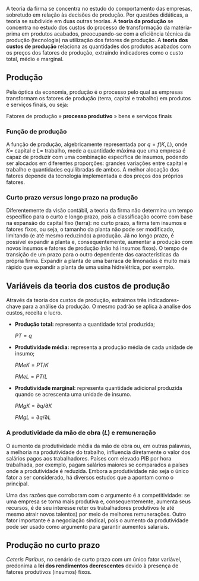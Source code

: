 A teoria da firma se concentra no estudo do comportamento das empresas, sobretudo em relação às decisões de produção. Por questões didáticas, a teoria se subdivide em duas outras teorias. A **teoria da produção** se concentra no estudo dos custos do processo de transformação da matéria-prima em produtos acabados, preocupando-se com a eficiência técnica da produção (tecnologia) na utilização dos fatores de produção. A **teoria dos custos de produção** relaciona as quantidades dos produtos acabados com os preços dos fatores de produção, extraindo indicadores como o custo total, médio e marginal.

## Produção
Pela óptica da economia, produção é o processo pelo qual as empresas transformam os fatores de produção (terra, capital e trabalho) em produtos e serviços finais, ou seja:

Fatores de produção » **processo produtivo** » bens e serviços finais

### Função de produção
A função de produção, algebricamente representada por $q=f(K,L)$, onde $K=$ capital e $L=$ trabalho, mede a quantidade máxima que uma empresa é capaz de produzir com uma combinação específica de insumos, podendo ser alocados em diferentes proporções: grandes variações entre capital e trabalho e quantidades equilibradas de ambos. A melhor alocação dos fatores depende da tecnologia implementada e dos preços dos próprios fatores.
  
### Curto prazo *versus* longo prazo na produção
Diferentemente da visão contábil, a teoria da firma não determina um tempo específico para o curto e longo prazo, pois a classificação ocorre com base na expansão do capital fixo (terra): no curto prazo, a firma tem insumos e fatores fixos, ou seja, o tamanho da planta não pode ser modificado, limitando (e até mesmo reduzindo) a produção. Já no longo prazo, é possível expandir a planta e, consequentemente, aumentar a produção com novos insumos e fatores de produção (não há insumos fixos). O tempo de transição de um prazo para o outro dependente das características da própria firma. Expandir a planta de uma barraca de limonadas é muito mais rápido que expandir a planta de uma usina hidrelétrica, por exemplo.

## Variáveis da teoria dos custos de produção
Através da teoria dos custos de produção, extraimos três indicadores-chave para a análise da produção. O mesmo padrão se aplica à analise dos custos, receita e lucro.
* **Produção total:** representa a quantidade total produzida;
  
  $PT=q$
  
* **Produtividade média:** representa a produção média de cada unidade de insumo;
  
  $PMeK=PT/K$
  
  $PMeL=PT/L$
  
* **Produtividade marginal:** representa quantidade adicional produzida quando se acrescenta uma unidade de insumo.

  $PMgK=∂q/∂K$

  $PMgL=∂q/∂L$

### A produtividade da mão de obra ($L$) e remuneração
O aumento da produtividade média da mão de obra ou, em outras palavras, a melhoria na produtividade do trabalho, influencia diretamente o valor dos salários pagos aos trabalhadores. Países com elevado PIB por hora trabalhada, por exemplo, pagam salários maiores se comparados a países onde a produtividade é reduzida. Embora a produtividade não seja o único fator a ser considerado, há diversos estudos que a apontam como o principal. 

Uma das razões que corroboram com o argumento é a competitividade: se uma empresa se torna mais produtiva e, consequentemente, aumenta seus recursos, é de seu interesse reter os trabalhadores produtivos (e até mesmo atrair novos talentos) por meio de melhores remunerações. Outro fator importante é a negociação sindical, pois o aumento da produtividade pode ser usado como argumento para garantir aumentos salariais.

## Produção no curto prazo
*Ceteris Paribus*, no cenário de curto prazo com um único fator variável, predonima a **lei dos rendimentos decrescentes** devido à presença de fatores produtivos (insumos) fixos.
